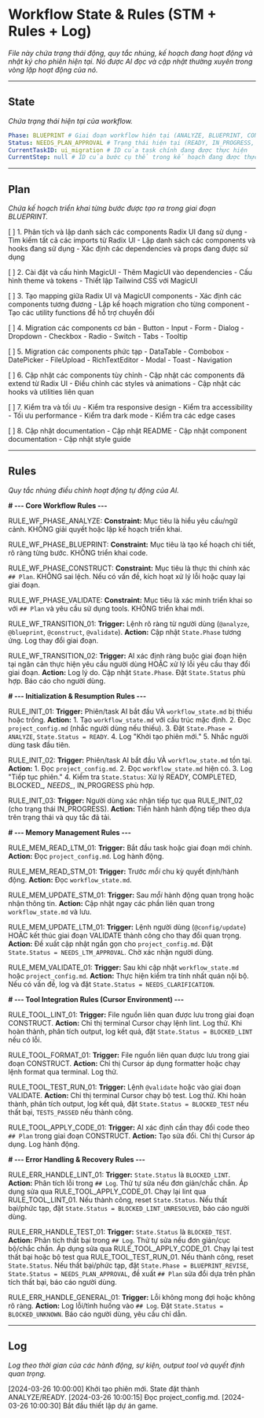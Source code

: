 # Workflow State & Rules (STM + Rules + Log)

*File này chứa trạng thái động, quy tắc nhúng, kế hoạch đang hoạt động và nhật ký cho phiên hiện tại.*
*Nó được AI đọc và cập nhật thường xuyên trong vòng lặp hoạt động của nó.*

---

## State

*Chứa trạng thái hiện tại của workflow.*

```yaml
Phase: BLUEPRINT # Giai đoạn workflow hiện tại (ANALYZE, BLUEPRINT, CONSTRUCT, VALIDATE, BLUEPRINT_REVISE)
Status: NEEDS_PLAN_APPROVAL # Trạng thái hiện tại (READY, IN_PROGRESS, BLOCKED_*, NEEDS_*, COMPLETED)
CurrentTaskID: ui_migration # ID của task chính đang được thực hiện
CurrentStep: null # ID của bước cụ thể trong kế hoạch đang được thực thi
```

---

## Plan

*Chứa kế hoạch triển khai từng bước được tạo ra trong giai đoạn BLUEPRINT.*

[ ] 1. Phân tích và lập danh sách các components Radix UI đang sử dụng
    - Tìm kiếm tất cả các imports từ Radix UI
    - Lập danh sách các components và hooks đang sử dụng
    - Xác định các dependencies và props đang được sử dụng

[ ] 2. Cài đặt và cấu hình MagicUI
    - Thêm MagicUI vào dependencies
    - Cấu hình theme và tokens
    - Thiết lập Tailwind CSS với MagicUI

[ ] 3. Tạo mapping giữa Radix UI và MagicUI components
    - Xác định các components tương đương
    - Lập kế hoạch migration cho từng component
    - Tạo các utility functions để hỗ trợ chuyển đổi

[ ] 4. Migration các components cơ bản
    - Button
    - Input
    - Form
    - Dialog
    - Dropdown
    - Checkbox
    - Radio
    - Switch
    - Tabs
    - Tooltip

[ ] 5. Migration các components phức tạp
    - DataTable
    - Combobox
    - DatePicker
    - FileUpload
    - RichTextEditor
    - Modal
    - Toast
    - Navigation

[ ] 6. Cập nhật các components tùy chỉnh
    - Cập nhật các components đã extend từ Radix UI
    - Điều chỉnh các styles và animations
    - Cập nhật các hooks và utilities liên quan

[ ] 7. Kiểm tra và tối ưu
    - Kiểm tra responsive design
    - Kiểm tra accessibility
    - Tối ưu performance
    - Kiểm tra dark mode
    - Kiểm tra các edge cases

[ ] 8. Cập nhật documentation
    - Cập nhật README
    - Cập nhật component documentation
    - Cập nhật style guide

---

## Rules

*Quy tắc nhúng điều chỉnh hoạt động tự động của AI.*

**# --- Core Workflow Rules ---**

RULE_WF_PHASE_ANALYZE:
  **Constraint:** Mục tiêu là hiểu yêu cầu/ngữ cảnh. KHÔNG giải quyết hoặc lập kế hoạch triển khai.

RULE_WF_PHASE_BLUEPRINT:
  **Constraint:** Mục tiêu là tạo kế hoạch chi tiết, rõ ràng từng bước. KHÔNG triển khai code.

RULE_WF_PHASE_CONSTRUCT:
  **Constraint:** Mục tiêu là thực thi chính xác `## Plan`. KHÔNG sai lệch. Nếu có vấn đề, kích hoạt xử lý lỗi hoặc quay lại giai đoạn.

RULE_WF_PHASE_VALIDATE:
  **Constraint:** Mục tiêu là xác minh triển khai so với `## Plan` và yêu cầu sử dụng tools. KHÔNG triển khai mới.

RULE_WF_TRANSITION_01:
  **Trigger:** Lệnh rõ ràng từ người dùng (`@analyze`, `@blueprint`, `@construct`, `@validate`).
  **Action:** Cập nhật `State.Phase` tương ứng. Log thay đổi giai đoạn.

RULE_WF_TRANSITION_02:
  **Trigger:** AI xác định ràng buộc giai đoạn hiện tại ngăn cản thực hiện yêu cầu người dùng HOẶC xử lý lỗi yêu cầu thay đổi giai đoạn.
  **Action:** Log lý do. Cập nhật `State.Phase`. Đặt `State.Status` phù hợp. Báo cáo cho người dùng.

**# --- Initialization & Resumption Rules ---**

RULE_INIT_01:
  **Trigger:** Phiên/task AI bắt đầu VÀ `workflow_state.md` bị thiếu hoặc trống.
  **Action:**
    1. Tạo `workflow_state.md` với cấu trúc mặc định.
    2. Đọc `project_config.md` (nhắc người dùng nếu thiếu).
    3. Đặt `State.Phase = ANALYZE`, `State.Status = READY`.
    4. Log "Khởi tạo phiên mới."
    5. Nhắc người dùng task đầu tiên.

RULE_INIT_02:
  **Trigger:** Phiên/task AI bắt đầu VÀ `workflow_state.md` tồn tại.
  **Action:**
    1. Đọc `project_config.md`.
    2. Đọc `workflow_state.md` hiện có.
    3. Log "Tiếp tục phiên."
    4. Kiểm tra `State.Status`: Xử lý READY, COMPLETED, BLOCKED_*, NEEDS_*, IN_PROGRESS phù hợp.

RULE_INIT_03:
  **Trigger:** Người dùng xác nhận tiếp tục qua RULE_INIT_02 (cho trạng thái IN_PROGRESS).
  **Action:** Tiến hành hành động tiếp theo dựa trên trạng thái và quy tắc đã tải.

**# --- Memory Management Rules ---**

RULE_MEM_READ_LTM_01:
  **Trigger:** Bắt đầu task hoặc giai đoạn mới chính.
  **Action:** Đọc `project_config.md`. Log hành động.

RULE_MEM_READ_STM_01:
  **Trigger:** Trước *mỗi* chu kỳ quyết định/hành động.
  **Action:** Đọc `workflow_state.md`.

RULE_MEM_UPDATE_STM_01:
  **Trigger:** Sau *mỗi* hành động quan trọng hoặc nhận thông tin.
  **Action:** Cập nhật ngay các phần liên quan trong `workflow_state.md` và lưu.

RULE_MEM_UPDATE_LTM_01:
  **Trigger:** Lệnh người dùng (`@config/update`) HOẶC kết thúc giai đoạn VALIDATE thành công cho thay đổi quan trọng.
  **Action:** Đề xuất cập nhật ngắn gọn cho `project_config.md`. Đặt `State.Status = NEEDS_LTM_APPROVAL`. Chờ xác nhận người dùng.

RULE_MEM_VALIDATE_01:
  **Trigger:** Sau khi cập nhật `workflow_state.md` hoặc `project_config.md`.
  **Action:** Thực hiện kiểm tra tính nhất quán nội bộ. Nếu có vấn đề, log và đặt `State.Status = NEEDS_CLARIFICATION`.

**# --- Tool Integration Rules (Cursor Environment) ---**

RULE_TOOL_LINT_01:
  **Trigger:** File nguồn liên quan được lưu trong giai đoạn CONSTRUCT.
  **Action:** Chỉ thị terminal Cursor chạy lệnh lint. Log thử. Khi hoàn thành, phân tích output, log kết quả, đặt `State.Status = BLOCKED_LINT` nếu có lỗi.

RULE_TOOL_FORMAT_01:
  **Trigger:** File nguồn liên quan được lưu trong giai đoạn CONSTRUCT.
  **Action:** Chỉ thị Cursor áp dụng formatter hoặc chạy lệnh format qua terminal. Log thử.

RULE_TOOL_TEST_RUN_01:
  **Trigger:** Lệnh `@validate` hoặc vào giai đoạn VALIDATE.
  **Action:** Chỉ thị terminal Cursor chạy bộ test. Log thử. Khi hoàn thành, phân tích output, log kết quả, đặt `State.Status = BLOCKED_TEST` nếu thất bại, `TESTS_PASSED` nếu thành công.

RULE_TOOL_APPLY_CODE_01:
  **Trigger:** AI xác định cần thay đổi code theo `## Plan` trong giai đoạn CONSTRUCT.
  **Action:** Tạo sửa đổi. Chỉ thị Cursor áp dụng. Log hành động.

**# --- Error Handling & Recovery Rules ---**

RULE_ERR_HANDLE_LINT_01:
  **Trigger:** `State.Status` là `BLOCKED_LINT`.
  **Action:** Phân tích lỗi trong `## Log`. Thử tự sửa nếu đơn giản/chắc chắn. Áp dụng sửa qua RULE_TOOL_APPLY_CODE_01. Chạy lại lint qua RULE_TOOL_LINT_01. Nếu thành công, reset `State.Status`. Nếu thất bại/phức tạp, đặt `State.Status = BLOCKED_LINT_UNRESOLVED`, báo cáo người dùng.

RULE_ERR_HANDLE_TEST_01:
  **Trigger:** `State.Status` là `BLOCKED_TEST`.
  **Action:** Phân tích thất bại trong `## Log`. Thử tự sửa nếu đơn giản/cục bộ/chắc chắn. Áp dụng sửa qua RULE_TOOL_APPLY_CODE_01. Chạy lại test thất bại hoặc bộ test qua RULE_TOOL_TEST_RUN_01. Nếu thành công, reset `State.Status`. Nếu thất bại/phức tạp, đặt `State.Phase = BLUEPRINT_REVISE`, `State.Status = NEEDS_PLAN_APPROVAL`, đề xuất `## Plan` sửa đổi dựa trên phân tích thất bại, báo cáo người dùng.

RULE_ERR_HANDLE_GENERAL_01:
  **Trigger:** Lỗi không mong đợi hoặc không rõ ràng.
  **Action:** Log lỗi/tình huống vào `## Log`. Đặt `State.Status = BLOCKED_UNKNOWN`. Báo cáo người dùng, yêu cầu chỉ dẫn.

---

## Log

*Log theo thời gian của các hành động, sự kiện, output tool và quyết định quan trọng.*

[2024-03-26 10:00:00] Khởi tạo phiên mới. State đặt thành ANALYZE/READY.
[2024-03-26 10:00:15] Đọc project_config.md.
[2024-03-26 10:00:30] Bắt đầu thiết lập dự án game.